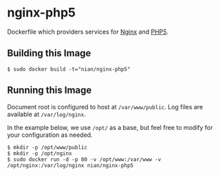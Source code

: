 # nginx-php5

Dockerfile which providers services for [Nginx][nginx] and [PHP5][php].

[nginx]: http://nginx.org/en/docs/
[php]: http://php.net/

## Building this Image

```
$ sudo docker build -t="nian/nginx-php5"
```

## Running this Image

Document root is configured to host at `/var/www/public`. Log files are available at `/var/log/nginx`.

In the example below, we use `/opt/` as a base, but feel free to modify for your configuration as needed.

```
$ mkdir -p /opt/www/public
$ mkdir -p /opt/nginx
$ sudo docker run -d -p 80 -v /opt/www:/var/www -v /opt/nginx:/var/log/nginx nian/nginx-php5
```
